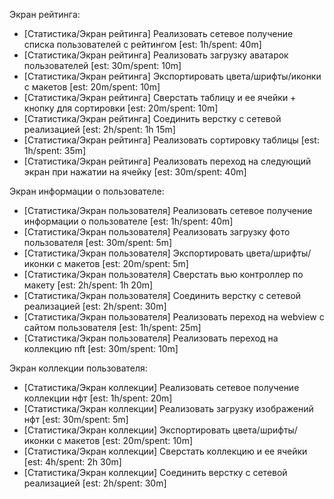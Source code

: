 Экран рейтинга:
 - [Статистика/Экран рейтинга] Реализовать сетевое получение списка пользователей с рейтингом [est: 1h/spent: 40m]
 - [Статистика/Экран рейтинга] Реализовать загрузку аватарок пользователей [est: 30m/spent: 10m]
 - [Статистика/Экран рейтинга] Экспортировать цвета/шрифты/иконки с макетов [est: 20m/spent: 10m]
 - [Статистика/Экран рейтинга] Сверстать таблицу и ее ячейки + кнопку для сортировки [est: 20m/spent: 10m]
 - [Статистика/Экран рейтинга] Соединить верстку с сетевой реализацией [est: 2h/spent: 1h 15m]
 - [Статистика/Экран рейтинга] Реализовать сортировку таблицы [est: 1h/spent: 35m]
 - [Статистика/Экран рейтинга] Реализовать переход на следующий экран при нажатии на ячейку [est: 30m/spent: 40m]

Экран информации о пользователе:
 - [Статистика/Экран пользователя] Реализовать сетевое получение информации о пользователе [est: 1h/spent: 40m]
 - [Статистика/Экран пользователя] Реализовать загрузку фото пользователя [est: 30m/spent: 5m]
 - [Статистика/Экран пользователя] Экспортировать цвета/шрифты/иконки с макетов [est: 20m/spent: 5m]
 - [Статистика/Экран пользователя] Сверстать вью контроллер по макету [est: 2h/spent: 1h 20m]
 - [Статистика/Экран пользователя] Соединить верстку с сетевой реализацией [est: 2h/spent: 30m]
 - [Статистика/Экран пользователя] Реализовать переход на webview с сайтом пользователя [est: 1h/spent: 25m]
 - [Статистика/Экран пользователя] Реализовать переход на коллекцию nft [est: 30m/spent: 10m]

Экран коллекции пользователя:
 - [Статистика/Экран коллекции] Реализовать сетевое получение коллекции нфт [est: 1h/spent: 20m]
 - [Статистика/Экран коллекции] Реализовать загрузку изображений нфт [est: 30m/spent: 5m]
 - [Статистика/Экран коллекции] Экспортировать цвета/шрифты/иконки с макетов [est: 20m/spent: 10m]
 - [Статистика/Экран коллекции] Сверстать коллекцию и ее ячейки [est: 4h/spent: 2h 30m]
 - [Статистика/Экран коллекции] Соединить верстку с сетевой реализацией [est: 2h/spent: 30m]
